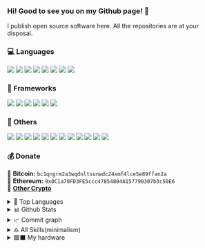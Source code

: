 ### Hi! Good to see you on my Github page! 👋
I publish open source software here. All the repositories are at your disposal.

### 💻 Languages
  <a href="https://www.python.org/"><img src="https://img.shields.io/badge/python-3670A0?style=for-the-badge&logo=python&logoColor=ffdd54"></a>
  <a href="/"><img src="https://img.shields.io/badge/html5-%23E34F26.svg?style=for-the-badge&logo=html5&logoColor=white"></a>
  <a href="/"><img src="https://img.shields.io/badge/css3-%231572B6.svg?style=for-the-badge&logo=css3&logoColor=white"></a>
  <a href="/"><img src="https://img.shields.io/badge/javascript-%23323330.svg?style=for-the-badge&logo=javascript&logoColor=%23F7DF1E"></a>
  <a href="https://www.typescriptlang.org/"><img src="https://img.shields.io/badge/typescript-%23007ACC.svg?style=for-the-badge&logo=typescript&logoColor=white"></a>
  <a href="/"><img src="https://img.shields.io/badge/c++-%2300599C.svg?style=for-the-badge&logo=c%2B%2B&logoColor=white"></a>
  <a href="/"><img src="https://img.shields.io/badge/shell_script-%23121011.svg?style=for-the-badge&logo=gnu-bash&logoColor=white"></a>
  <a href="/"><img src="https://img.shields.io/badge/Markdown-black?style=for-the-badge&logo=markdown&logoColor=white"></a>

### 🧲 Frameworks
  <a href="https://www.djangoproject.com/"><img src="https://img.shields.io/badge/django-%23092E20.svg?style=for-the-badge&logo=django&logoColor=white"></a>
  <a href="https://vuejs.org/"><img src="https://img.shields.io/badge/vuejs-%2335495e.svg?style=for-the-badge&logo=vuedotjs&logoColor=%234FC08D"></a>
  <a href="https://reactjs.org/"><img src="https://img.shields.io/badge/reactjs-%2320232a.svg?style=for-the-badge&logo=react&logoColor=%2361DAFB"></a>
  <a href="https://www.electronjs.org/"><img src="https://img.shields.io/badge/electronjs-191970?style=for-the-badge&logo=Electron&logoColor=white"></a>
  <a href="https://threejs.org/"><img src="https://img.shields.io/badge/threejs-black?style=for-the-badge&logo=three.js&logoColor=white"></a>
  <a href="https://nodejs.org/"><img src="https://img.shields.io/badge/nodejs-6DA55F?style=for-the-badge&logo=node.js&logoColor=white"></a>

### 📎 Others
  <a href="https://figma.com/"><img src="https://img.shields.io/badge/figma-%23F24E1E.svg?style=for-the-badge&logo=figma&logoColor=white"></a>
  <a href="https://blender.org/"><img src="https://img.shields.io/badge/blender-%23F5792A.svg?style=for-the-badge&logo=blender&logoColor=white"></a>
  <a href="https://dwm.suckless.org/"><img src="https://img.shields.io/badge/DWM-C12921.svg?style=for-the-badge&logo=dwm&logoColor=white"></a>
  <a href="https://git-scm.com/"><img src="https://img.shields.io/badge/Git-%23F05033.svg?style=for-the-badge&logo=git&logoColor=white"></a>
  <a href="https://www.docker.com/"><img src="https://img.shields.io/badge/Docker-%230db7ed.svg?style=for-the-badge&logo=docker&logoColor=white"></a>
  <a href="https://www.arduino.cc/"><img src="https://img.shields.io/badge/-Arduino-00979D?style=for-the-badge&logo=Arduino&logoColor=white"></a>
  <a href="https://www.raspberrypi.org/"><img src="https://img.shields.io/badge/-Raspberry Pi-C51A4A?style=for-the-badge&logo=Raspberry-Pi"></a>
  <a href="https://vuex.vuejs.org/"><img src="https://img.shields.io/badge/Vuex-%2335495e.svg?style=for-the-badge&logo=vuedotjs&logoColor=%234FC08D"></a>
  <a href="https://vercel.com/"><img src="https://img.shields.io/badge/vercel-%23000000.svg?style=for-the-badge&logo=vercel&logoColor=white"></a>
  <a href="https://neovim.io/"><img src="https://img.shields.io/badge/NeoVim-%2357A143.svg?&style=for-the-badge&logo=neovim&logoColor=white"></a>
  <a href="https://code.visualstudio.com/"><img src="https://img.shields.io/badge/Visual%20Studio%20Code-0078d7.svg?style=for-the-badge&logo=visual-studio-code&logoColor=white"></a>
    <a href="https://www.debian.org/"><img src="https://img.shields.io/badge/Debian-D70A53?style=for-the-badge&logo=debian&logoColor=white"></a>

### 💰 Donate
  🔸 <strong>Bitcoin:</strong> <code>bc1qngrm2a3wqdnltsunwdc24xmf4lce5e89ffan2a</code><br>
  🔸 <strong>Ethereum:</strong> <code>0x0C1a70FD3FE5ccc47854804A157790307b3c50E6</code><br>
  🔸 <strong><a href="https://github.com/rodukov/rodukov/blob/main/all_crypto.md">Other Crypto</a></strong>

<details>
<summary>🧰 Top Languages</summary>
  <a href="https://github.com/rodukov/"><img src="https://github-readme-stats.vercel.app/api/top-langs/?username=rodukov&layout=compact&theme=dark"></a>
</details>
    
<details>
  <summary>📊 Github Stats</summary>
  <a href="https://github.com/rodukov/"><img src="https://github-readme-stats.vercel.app/api?username=rodukov&theme=great-gatsby&show_icons=true"></a>
  <br><img src="https://visitor-badge.glitch.me/badge?page_id=rodukov" alt="Visitors Counter">
  <img src="https://komarev.com/ghpvc/?username=rodukov&label=Profile%20views&color=BD9F1A&style=flat" alt="rodukov" />
</details>
    
<details>
  <summary> 📈 Commit graph</summary>
  <img src="https://activity-graph.herokuapp.com/graph?username=rodukov&bg_color=1c1917&color=ffffff&line=216E39&point=32C15F&area_color=1c1917&area=true&hide_border=true&custom_title=GitHub%20Commits%20Graph">
</details>
    
<details>
<summary>♎️ All Skills(minimalism)</summary>
  <img src="https://skillicons.dev/icons?i=python,javascript,cpp,vue,react,typescript,electron,django,bash,html,css,linux,git,docker,arduino,raspberrypi,figma,blender,markdown,vim,neovim,vscode,atom,nodejs">
</details>

<details>
<summary>🟩⬛️ My hardware</summary>
<a href="https://nvidia.com/"><img src="https://img.shields.io/badge/RTX%203060-%2376B900.svg?style=for-the-badge&logo=nVIDIA&logoColor=white"></a>
<a href="https://amd.com/"><img src="https://img.shields.io/badge/Ryzen%207%205800H-D42323.svg?style=for-the-badge&logo=amd&logoColor=white"></a>
</details>
